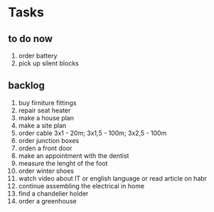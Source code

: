 #      Tasks

## to do now

1. order battery
2. pick up silent blocks

## backlog

1. buy firniture fittings
2. repair seat heater
3. make a house plan
4. make a site plan
5. order cable 3x1 - 20m; 3x1,5 - 100m; 3x2,5 - 100m
6. order junction boxes
7. orden a front door
8. make an appointment with the dentist
9. measure the lenght of the foot
10. order winter shoes
11. watch video about IT or english language or read article on habr
12. continue assembling the electrical in home
13. find a chandelier holder
14. order a greenhouse


